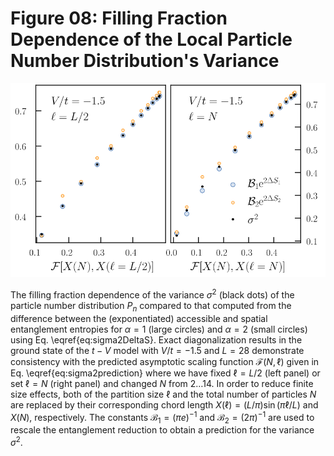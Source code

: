 # Figure 08: Filling Fraction Dependence of the Local Particle Number Distribution's Variance

<img src="https://github.com/DelMaestroGroup/AccessibleEntanglementFermions/blob/master/Figure08/fillingFractionDependence.svg">

The filling fraction dependence of the variance $\sigma^2$  (black
    dots) of the  particle number distribution $P_n$ compared to that computed
    from the difference between the (exponentiated) accessible and spatial
    entanglement entropies for $\alpha=1$ (large circles) and $\alpha=2$
    (small circles) using Eq. \eqref{eq:sigma2DeltaS}.  Exact diagonalization
    results in the ground state of the $t-V$ model with $V/t = -1.5$ and $L=28$
    demonstrate consistency with the predicted asymptotic scaling function
    $\mathcal{F}(N, \ell)$ given in Eq. \eqref{eq:sigma2prediction} where we have fixed $\ell = L/2$ (left panel) or set $\ell = N$ (right panel) and changed $N$ from $2\dots14$.  In order to reduce finite size effects, both of the partition size $\ell$ and the total number of particles $N$  are replaced by their corresponding chord length $X(\ell)=(L/\pi)\sin(\pi\ell/L)$ and $X(N)$, respectively.  The constants $\mathcal{B}_1=\left(\pi e\right)^{-1}$ and $\mathcal{B}_2=\left(2\pi \right)^{-1}$ are used to rescale the entanglement reduction to obtain a prediction for the variance $\sigma^2$.
